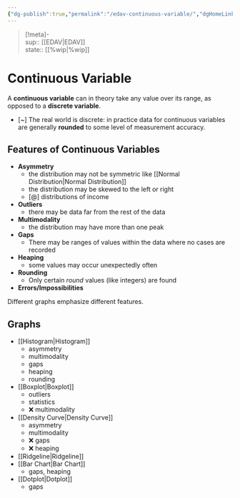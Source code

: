 ```yaml
---
{"dg-publish":true,"permalink":"/edav-continuous-variable/","dgHomeLink":true,"dgPassFrontmatter":false,"dgShowBacklinks":true,"dgShowLocalGraph":true}
---
```


> [!meta]-  
sup:: [[EDAV|EDAV]]  
state:: [[%wip|%wip]]  

# Continuous Variable

A **continuous variable** can in theory take any value over its range, as opposed to a **discrete variable**.

- [~] The real world is discrete: in practice data for continuous variables are generally **rounded** to some level of measurement accuracy.

## Features of Continuous Variables

- **Asymmetry**
    - the distribution may not be symmetric like [[Normal Distribution|Normal Distribution]]
    - the distribution may be skewed to the left or right
    - [@] distributions of income
- **Outliers**
    - there may be data far from the rest of the data
- **Multimodality**
    - the distribution may have more than one peak
- **Gaps**
    - There may be ranges of values within the data where no cases are recorded
- **Heaping**
    - some values may occur unexpectedly often
- **Rounding**
    - Only certain *round* values (like integers) are found
- **Errors/Impossibilities**

Different graphs emphasize different features.

## Graphs

- [[Histogram|Histogram]]
    - asymmetry
    - multimodality
    - gaps
    - heaping
    - rounding
- [[Boxplot|Boxplot]]
    - outliers
    - statistics
    - ❌ multimodality
- [[Density Curve|Density Curve]]
    - asymmetry
    - multimodality
    - ❌ gaps
    - ❌ heaping
- [[Ridgeline|Ridgeline]]
- [[Bar Chart|Bar Chart]]
    - gaps, heaping
- [[Dotplot|Dotplot]]
    - gaps

